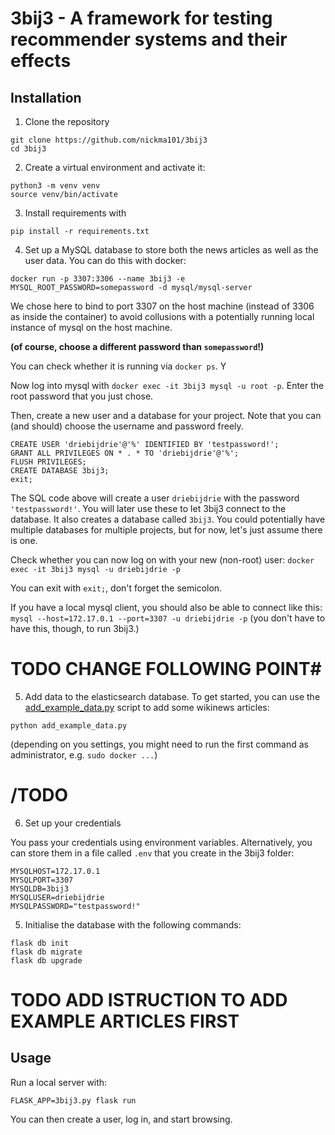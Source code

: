# 3bij3 - A framework for testing recommender systems and their effects 

## Installation

1. Clone the repository

```
git clone https://github.com/nickma101/3bij3
cd 3bij3
```

2. Create a virtual environment and activate it:

```
python3 -m venv venv
source venv/bin/activate
```

3. Install requirements with 

```
pip install -r requirements.txt
```

4. Set up a MySQL database to store both the news articles as well as the user data. You can do this with docker:

```
docker run -p 3307:3306 --name 3bij3 -e MYSQL_ROOT_PASSWORD=somepassword -d mysql/mysql-server
```
We chose here to bind to port 3307 on the host machine (instead of 3306 as inside the container) to avoid collusions with a potentially running local instance of mysql on the host machine.

**(of course, choose a different password than `somepassword`!)**

You can check whether it is running via `docker ps`. Y


Now log into mysql with `docker exec -it 3bij3 mysql -u root -p`. Enter the root password that you just chose.

Then, create a new user and a database for your project. Note that you can (and should) choose the username and password freely.

```
CREATE USER 'driebijdrie'@'%' IDENTIFIED BY 'testpassword!';
GRANT ALL PRIVILEGES ON * . * TO 'driebijdrie'@'%';
FLUSH PRIVILEGES;
CREATE DATABASE 3bij3;
exit;

```
The SQL code above will create a user `driebijdrie` with the password `'testpassword!'`. You will later use these to let 3bij3 connect to the database. It also creates a database called `3bij3`. You could potentially have multiple databases for multiple projects, but for now, let's just assume there is one.

Check whether you can now log on with your new (non-root) user:
```docker exec -it 3bij3 mysql -u driebijdrie -p```

You can exit with `exit;`, don't forget the semicolon.

If you have a local mysql client, you should also be able to connect like this:
``` mysql --host=172.17.0.1 --port=3307 -u driebijdrie -p```
(you don't have to have this, though, to run 3bij3.)


# TODO CHANGE FOLLOWING POINT#
5. Add data to the elasticsearch database. To get started, you can use the [add_example_data.py](add_example_data.py) script to add some wikinews articles:

```
python add_example_data.py
```

(depending on you settings, you might need to run the first command as administrator, e.g. `sudo docker ...`)

# /TODO #

6. Set up your credentials

You pass your credentials using environment variables.
Alternatively, you can store them in a file called `.env` that you create in the 3bij3 folder:
```
MYSQLHOST=172.17.0.1
MYSQLPORT=3307
MYSQLDB=3bij3
MYSQLUSER=driebijdrie
MYSQLPASSWORD="testpassword!"
```



5. Initialise the database with the following commands:

```python3
flask db init
flask db migrate
flask db upgrade
```

# TODO ADD ISTRUCTION TO ADD EXAMPLE ARTICLES FIRST


## Usage

Run a local server with:

```
FLASK_APP=3bij3.py flask run
```

You can then create a user, log in, and start browsing.
